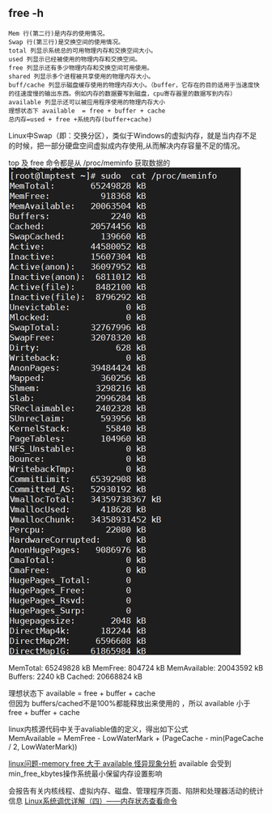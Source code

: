## free -h
```
Mem 行(第二行)是内存的使用情况。
Swap 行(第三行)是交换空间的使用情况。
total 列显示系统总的可用物理内存和交换空间大小。
used 列显示已经被使用的物理内存和交换空间。
free 列显示还有多少物理内存和交换空间可用使用。
shared 列显示多个进程被共享使用的物理内存大小。
buff/cache 列显示磁盘缓存使用的物理内存大小。（buffer，它存在的目的适用于当速度快的往速度慢的输出东西。例如内存的数据要写到磁盘，cpu寄存器里的数据写到内存）
available 列显示还可以被应用程序使用的物理内存大小
理想状态下 available  = free + buffer + cache
总内存=used + free +系统内存(buffer+cache)
```

Linux中Swap（即：交换分区），类似于Windows的虚拟内存，就是当内存不足的时候，把一部分硬盘空间虚拟成内存使用,从而解决内存容量不足的情况。  

top 及 free 命令都是从 /proc/meminfo 获取数据的  
![img_8.png](img_8.png)

MemTotal:       65249828 kB
MemFree:          804724 kB
MemAvailable:   20043592 kB
Buffers:            2240 kB
Cached:         20668824 kB


理想状态下 available  = free + buffer + cache  
但因为  buffers/cached不是100%都能释放出来使用的 ，所以 available 小于 free + buffer + cache  

linux内核源代码中关于avaliable值的定义，得出如下公式  
MemAvailable = MemFree - LowWaterMark + (PageCache - min(PageCache / 2, LowWaterMark))  


[linux问题-memory free 大于 available 怪异现象分析](https://blog.csdn.net/ygq13572549874/article/details/128798578)
available 会受到 min_free_kbytes操作系统最小保留内存设置影响

会报告有关内核线程、虚拟内存、磁盘、管理程序页面、陷阱和处理器活动的统计信息
[Linux系统调优详解（四）——内存状态查看命令](https://blog.csdn.net/weixin_40228200/article/details/125351690)

